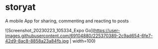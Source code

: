 # storyat
A mobile App for sharing, commenting and reacting to posts


![Screenshot_20230223_105334_Expo Go](https://user-images.githubusercontent.com/69104880/225370389-2c9ad654-6fe7-42d9-8ac8-8858a23a84fb.jpg | width=100)
